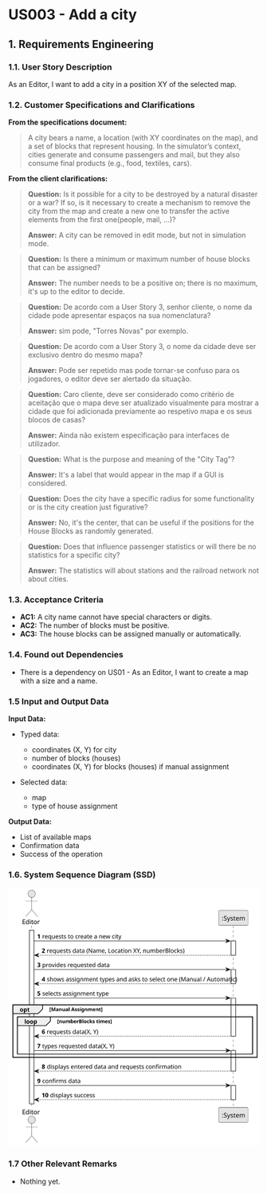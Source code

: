 # US003 - Add a city

## 1. Requirements Engineering

### 1.1. User Story Description

As an Editor, I want to add a city in a position XY of the selected map.

### 1.2. Customer Specifications and Clarifications 

**From the specifications document:**

>	A city bears a name, a location (with XY coordinates on the map), and a set
of blocks that represent housing. In the simulator’s context, cities generate
and consume passengers and mail, but they also consume final products (e.g.,
food, textiles, cars).

**From the client clarifications:**

> **Question:** Is it possible for a city to be destroyed by a natural disaster or a war? If so, is it necessary to 
create a mechanism to remove the city from the map and create a new one to transfer the active elements 
from the first one(people, mail, ...)?
>
> **Answer:** A city can be removed in edit mode, but not in simulation mode.

> **Question:** Is there a minimum or maximum number of house blocks that can be assigned?
>
> **Answer:** The number needs to be a positive on; there is no maximum, it's up to the editor to decide.

> **Question:**  De acordo com a User Story 3, senhor cliente, o nome da cidade pode apresentar espaços na sua nomenclatura?
>
> **Answer:** sim pode, "Torres Novas" por exemplo.

> **Question:** De acordo com a User Story 3, o nome da cidade deve ser exclusivo dentro do mesmo mapa?
> 
> **Answer:** Pode ser repetido mas pode tornar-se confuso para os jogadores, o editor deve ser alertado da situação.

> **Question:** Caro cliente, deve ser considerado como critério de aceitação que o mapa deve ser atualizado visualmente
> para mostrar a cidade que foi adicionada previamente ao respetivo mapa e os seus blocos de casas?
> 
> **Answer:** Ainda não existem especificação para interfaces de utilizador.

> **Question:** What is the purpose and meaning of the "City Tag"?
> 
> **Answer:** It's a label that would appear in the map if a GUI is considered.


> **Question:** Does the city have a specific radius for some functionality or is the city creation just figurative?
> 
> **Answer:** No, it's the center, that can be useful if the positions for the House Blocks as randomly generated.

> **Question:** Does that influence passenger statistics or will there be no statistics for a specific city?
> 
> **Answer:** The statistics will about stations and the railroad network not about cities.

### 1.3. Acceptance Criteria

* **AC1:** A city name cannot have special characters or digits.
* **AC2:** The number of blocks must be positive.
* **AC3:** The house blocks can be assigned manually or automatically.

### 1.4. Found out Dependencies

* There is a dependency on US01 - As an Editor, I want to create a map with a size and a name.

### 1.5 Input and Output Data

**Input Data:**

* Typed data:
    * coordinates (X, Y) for city
    * number of blocks (houses)
    * coordinates (X, Y) for blocks (houses) if manual assignment

* Selected data:
  * map
  * type of house assignment

**Output Data:**

* List of available maps
* Confirmation data
* Success of the operation

### 1.6. System Sequence Diagram (SSD)

![System Sequence Diagram](svg/US003-SSD.svg)

### 1.7 Other Relevant Remarks

* Nothing yet.